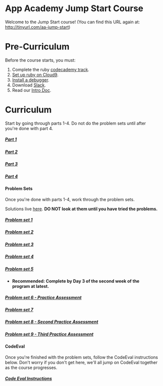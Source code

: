 # App Academy Jump Start Course

Welcome to the Jump Start course!
(You can find this URL again at: http://tinyurl.com/aa-jump-start)

# Pre-Curriculum

Before the course starts, you must:

1. Complete the ruby [codecademy track][codecademy-ruby].
2. [Set up ruby on Cloud9][ruby-setup].
3. [Install a debugger][debugger-setup].
4. Download [Slack][slack].
5. Read our [Intro Doc][intro-doc].

[codecademy-ruby]: https://www.codecademy.com/learn/ruby
[ruby-setup]: ./jumpstart-files/pre-curriculum/ruby-setup.md
[debugger-setup]: ./jumpstart-files/pre-curriculum/debugger-setup.md
[slack]: https://slack.com
[intro-doc]: ./jumpstart-files/pre-curriculum/intro.md


# Curriculum

Start by going through parts 1-4.  Do not do the problem sets until after you're done with part 4.

##### [Part 1](./jumpstart-files/part1/part1.md)
##### [Part 2](./jumpstart-files/part2/part2.md)
##### [Part 3](./jumpstart-files/part3/part3.md)
##### [Part 4](./jumpstart-files/part4/part4.md)

#### Problem Sets

Once you're done with parts 1-4, work through the problem sets.

Solutions live [here](./jumpstart-files/solutions).  **DO NOT look at them until you have tried the problems.**

##### [Problem set 1](./jumpstart-files/problem-sets/problem-set-1.rb)
##### [Problem set 2](./jumpstart-files/problem-sets/problem-set-2.rb)
##### [Problem set 3](./jumpstart-files/problem-sets/problem-set-3.rb)
##### [Problem set 4](./jumpstart-files/problem-sets/problem-set-4.rb)
##### [Problem set 5](./jumpstart-files/problem-sets/problem-set-5.rb)
* **Recommended: Complete by Day 3 of the second week of the program at latest.**
##### [Problem set 6 - Practice Assessment](./jumpstart-files/problem-sets/problem-set-6.rb)
##### [Problem set 7](./jumpstart-files/problem-sets/problem-set-7.rb)
##### [Problem set 8 - Second Practice Assessment](./jumpstart-files/problem-sets/problem-set-8.rb)
##### [Problem set 9 - Third Practice Assessment](./jumpstart-files/problem-sets/problem-set-9.rb)


#### CodeEval

Once you're finished with the problem sets, follow the CodeEval instructions below.  Don't worry if you don't get here, we'll all jump on CodeEval together as the course progresses.

##### [Code Eval Instructions](./jumpstart-files/code-eval/code-eval-instructions.md)
